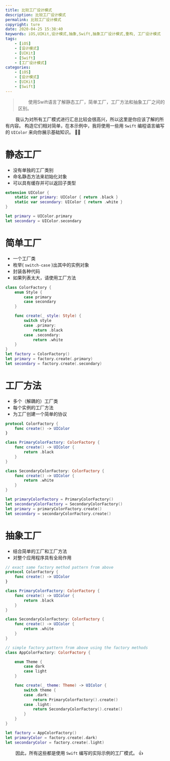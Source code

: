 ```yaml
---
title: 比较工厂设计模式
description: 比较工厂设计模式
permalink: 比较工厂设计模式
copyright: ture
date: 2020-04-25 15:38:40
keywords: iOS,UIKit,设计模式,抽象,Swift,抽象工厂设计模式,重构, 工厂设计模式
tags:
    - [iOS]
    - [设计模式]
    - [UIKit]
    - [Swift]
    - [工厂设计模式]
categories:
    - [iOS]
    - [设计模式]
    - [UIKit]
    - [Swift]
---
```


>&nbsp;&nbsp;&nbsp;&nbsp;&nbsp;&nbsp;&nbsp;&nbsp;使用Swift语言了解静态工厂，简单工厂，工厂方法和抽象工厂之间的区别。

&nbsp;&nbsp;&nbsp;&nbsp;&nbsp;&nbsp;&nbsp;&nbsp;我认为对所有工厂模式进行汇总比较会很高兴，所以这里是你应该了解的所有内容。 构造它们相对简单，在本示例中，我将使用一些用 ```Swift``` 编程语言编写的 ```UIColor``` 来向你展示基础知识。 🧙‍♂️


<!-- more -->

# **静态工厂**

+ 没有单独的工厂类别
+ 命名静态方法来初始化对象
+ 可以具有缓存并可以返回子类型

``` Swift
extension UIColor {
    static var primary: UIColor { return .black }
    static var secondary: UIColor { return .white }
}

let primary = UIColor.primary
let secondary = UIColor.secondary
```

# **简单工厂**
+ 一个工厂类
+ 枚举( ```switch-case``` )出其中的实例对象
+ 封装各种代码
+ 如果列表太大，请使用工厂方法

``` Swift
class ColorFactory {
    enum Style {
        case primary
        case secondary
    }

    func create(_ style: Style) {
        switch style
        case .primary:
            return .black
        case .secondary:
            return .white
    }
}
let factory = ColorFactory()
let primary = factory.create(.primary)
let secondary = factory.create(.secondary)
```

# **工厂方法**

+ 多个（解耦的）工厂类
+ 每个实例的工厂方法
+ 为工厂创建一个简单的协议

``` Swift
protocol ColorFactory {
    func create() -> UIColor
}

class PrimaryColorFactory: ColorFactory {
    func create() -> UIColor {
        return .black
    }
}

class SecondaryColorFactory: ColorFactory {
    func create() -> UIColor {
        return .white
    }
}

let primaryColorFactory = PrimaryColorFactory()
let secondaryColorFactory = SecondaryColorFactory()
let primary = primaryColorFactory.create()
let secondary = secondaryColorFactory.create()
```

# **抽象工厂**
+ 结合简单的工厂和工厂方法
+ 对整个应用程序具有全局作用

``` Swift
// exact same factory method pattern from above
protocol ColorFactory {
    func create() -> UIColor
}

class PrimaryColorFactory: ColorFactory {
    func create() -> UIColor {
        return .black
    }
}

class SecondaryColorFactory: ColorFactory {
    func create() -> UIColor {
        return .white
    }
}

// simple factory pattern from above using the factory methods
class AppColorFactory: ColorFactory {

    enum Theme {
        case dark
        case light
    }

    func create(_ theme: Theme) -> UIColor {
        switch theme {
        case .dark:
            return PrimaryColorFactory().create()
        case .light:
            return SecondaryColorFactory().create()
        }
    }
}

let factory = AppColorFactory()
let primaryColor = factory.create(.dark)
let secondaryColor = factory.create(.light)
```

&nbsp;&nbsp;&nbsp;&nbsp;&nbsp;&nbsp;&nbsp;&nbsp;因此，所有这些都是使用 ```Swift``` 编写的实际示例的工厂模式。 👍